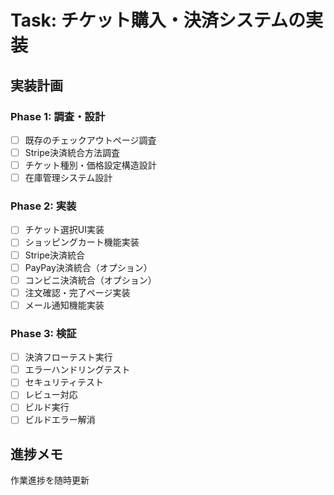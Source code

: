 # Task: チケット購入・決済システムの実装

## 実装計画
### Phase 1: 調査・設計
- [ ] 既存のチェックアウトページ調査
- [ ] Stripe決済統合方法調査
- [ ] チケット種別・価格設定構造設計
- [ ] 在庫管理システム設計

### Phase 2: 実装
- [ ] チケット選択UI実装
- [ ] ショッピングカート機能実装
- [ ] Stripe決済統合
- [ ] PayPay決済統合（オプション）
- [ ] コンビニ決済統合（オプション）
- [ ] 注文確認・完了ページ実装
- [ ] メール通知機能実装

### Phase 3: 検証
- [ ] 決済フローテスト実行
- [ ] エラーハンドリングテスト
- [ ] セキュリティテスト
- [ ] レビュー対応
- [ ] ビルド実行
- [ ] ビルドエラー解消

## 進捗メモ
作業進捗を随時更新